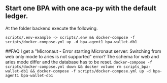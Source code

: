 

## Start one BPA with one aca-py with the default ledger.

At the folder backend execute the following.

`
scripts/.env-example -> scripts/.env &&
docker-compose -f scripts/docker-compose.yml up -d bpa-agent1 bpa-wallet-db1
`

##FAQ
I get a "Micronaut - Error starting Micronaut server: Switching from web only mode to aries is not supported" error?
The schema for web and aries mode differ and the database has to be reset.
`
docker-compose -f scripts/docker-compose.yml down &&
docker volume rm scripts_bpa-wallet-db1 &&
docker-compose -f scripts/docker-compose.yml up -d bpa-agent1 bpa-wallet-db1
`
